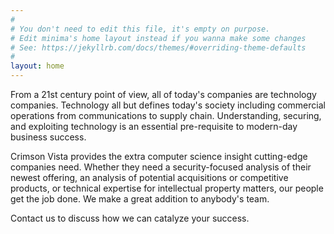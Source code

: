 ```yaml
---
#
# You don't need to edit this file, it's empty on purpose.
# Edit minima's home layout instead if you wanna make some changes
# See: https://jekyllrb.com/docs/themes/#overriding-theme-defaults
#
layout: home
---
```


From a 21st century point of view, all of today's companies are technology companies. Technology all but defines today's society including commercial operations from communications to supply chain. Understanding, securing, and exploiting technology is an essential pre-requisite to modern-day business success.

Crimson Vista provides the extra computer science insight cutting-edge companies need. Whether they need a security-focused analysis of their newest offering, an analysis of potential acquisitions or competitive products, or technical expertise for intellectual property matters, our people get the job done. We make a great addition to anybody's team.

Contact us to discuss how we can catalyze your success.
